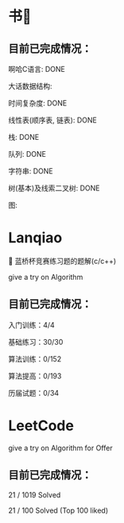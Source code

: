 # 书📖

## 目前已完成情况：

啊哈C语言: DONE

大话数据结构: 
 
 时间复杂度: DONE
 
 线性表(顺序表, 链表): DONE
 
 栈: DONE
 
 队列: DONE
 
 字符串: DONE
 
 树(基本)及线索二叉树: DONE
 
 图:
 

# Lanqiao

🍦 蓝桥杯竞赛练习题的题解(c/c++)

give a try on Algorithm


## 目前已完成情况：

入门训练：4/4

基础练习：30/30

算法训练：0/152

算法提高：0/193

历届试题：0/34

# LeetCode

give a try on Algorithm for Offer


## 目前已完成情况：

21 / 1019
Solved

21 / 100
Solved (Top 100 liked)
